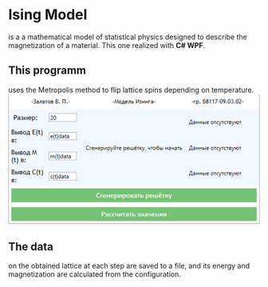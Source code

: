 # Ising Model
is a a mathematical model of statistical physics designed to describe the magnetization of a material. This one realized with **C# WPF**.
## This programm
uses the Metropolis method to flip lattice spins depending on temperature.
![programm_screenshot](https://github.com/PlzStandBy/IsingModel/blob/main/WelcomeScreen.PNG)
## The data
on the obtained lattice at each step are saved to a file, and its energy and magnetization are calculated from the configuration.